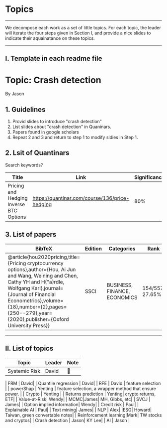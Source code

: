 # Topics

---


We decompose each work as a set of little topics. For each topic, the leader will iterate the four steps given in Section I, and provide a nice slides to indicate their aquainatance on these topics. 



--- 

## I. Template in each readme file


# Topic: Crash detection

By Jason 

## 1. Guidelines


1. Provid slides to introduce "crash detection"
2. List slides about "crash detection" in Quaninars.
3. Papers found in google scholars
4. Repeat 2 and 3 and return to step 1 to modify sldies in Step 1.

## 2. Lsit of Quantinars


Search keywords? 

| Title | Link | Significance|
| -- | --- |---|
| Pricing and Hedging Inverse BTC Options | https://quantinar.com/course/136/price-hedging | 80%|


## 3. List of papers


| BibTeX | Edition | Categories | Rank | Citation | Keyword |
| --- | --- | --- | --- | --- | --- |
| @article{hou2020pricing,title={Pricing cryptocurrency options},author={Hou, Ai Jun and Wang, Weining and Chen, Cathy YH and H{\"a}rdle, Wolfgang Karl},journal={Journal of Financial Econometrics},volume={18},number={2},pages={250--279},year={2020},publisher={Oxford University Press}} | SSCI | BUSINESS, FINANCE, ECONOMICS | 154/557, 27.65% | 74 | SVCJ, MCMC |


--- 



## II. List of topics  

| Topic | Leader | Note|
|---|--|---|
| Systemic Risk | David| 🍎

| FRM | David| 
| Quantile regression | David|
| RFE | David | feature selection | 
| powerShap | Yenting  | feature selection, a wrapper method that ensure power. | 
| Crypto | Yenting | 
| Returns prediction | Yenting| crypto returns, ETF|
| Value-at-Risk| Wendy| 
| MCMC|James| MH, Gibbs, etc|
| SVCJ | James|
| Option implied information| Wendy|
| Credit risk | Paul|
| Explainable AI | Paul|
| Text mining| James|
| NLP | Alex|
|ESG| Howard| Taiwan, green convertable notes|
| Reinforcement learning|Mark| TW stocks and cryptos|
| Crash detection | Jason| KY Lee|
| AI | Jason |


